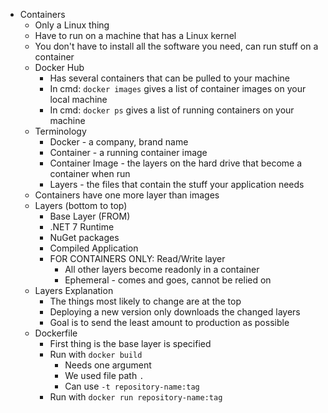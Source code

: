 - Containers
	- Only a Linux thing
	- Have to run on a machine that has a Linux kernel
	- You don't have to install all the software you need, can run stuff on a container
	- Docker Hub
		- Has several containers that can be pulled to your machine
		- In cmd: `docker images` gives a list of container images on your local machine
		- In cmd: `docker ps` gives a list of running containers on your machine
	- Terminology
		- Docker -  a company, brand name
		- Container - a running container image
		- Container Image - the layers on the hard drive that become a container when run
		- Layers - the files that contain the stuff your application needs
	- Containers have one more layer than images
	- Layers (bottom to top)
		- Base Layer (FROM)
		- .NET 7 Runtime 
		- NuGet packages
		- Compiled Application
		- FOR CONTAINERS ONLY: Read/Write layer
			- All other layers become readonly in a container
			- Ephemeral - comes and goes, cannot be relied on
	- Layers Explanation
		- The things most likely to change are at the top
		- Deploying a new version only downloads the changed layers
		- Goal is to send the least amount to production as possible
	- Dockerfile
		- First thing is the base layer is specified
		- Run with `docker build`
			- Needs one argument
			- We used file path `.`
			- Can use `-t repository-name:tag`
		- Run with `docker run repository-name:tag`